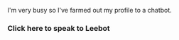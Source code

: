 I'm very busy so I've farmed out my profile to a chatbot. 

### <a href="https://ark-lee-web-ghbot.azurewebsites.net/" target="_blank"></a>Click here to speak to Leebot
